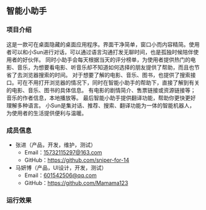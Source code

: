 ## 智能小助手

### 项目介绍
这是一款可在桌面隐藏的桌面应用程序。界面干净简单，窗口小而内容精简。使用者可以和小Sun进行对话，可以通过语言沟通打发无聊时间，也是孤独时候陪伴使用者的好伙伴。
同时小助手会每天根据当天的评分榜单，为使用者提供热门的电影、音乐，为想要看电影、听音乐却不知道如何选择的朋友提供了帮助，而且也节省了去浏览器搜索的时间。
对于想要了解的电影、音乐、图书，也提供了搜索接口。可在不用打开浏览器的情况下，同时在智能小助手的帮助下，直接了解到有关的电影、音乐、图书的具体信息。
有电影的剧情简介、售票链接或资源链接等；音乐的作者信息，本地播放等。
最后智能小助手提供翻译功能，帮助你更快更好理解多种语言。
小Sun是集对话、推荐、搜索、翻译功能为一体的智能机器人，为使用者的生活提供便利与温暖。

### 成员信息
* 张进（产品，开发，维护，测试）
    - Email：15732115297@163.com
    - GitHub：https://github.com/sniper-for-14
* 马妍博（产品，UI设计，开发，测试）
    - Email：601542506@qq.com
    - GitHub：https://github.com/Mamama123
  
### 运行效果
